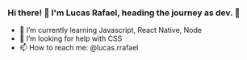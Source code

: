 ### Hi there! 👋 I'm Lucas Rafael, heading the journey as dev. 🚀 

- 🌱 I’m currently learning Javascript, React Native, Node  
- 🤔 I’m looking for help with CSS
- 📫 How to reach me: @lucas.rrafael
